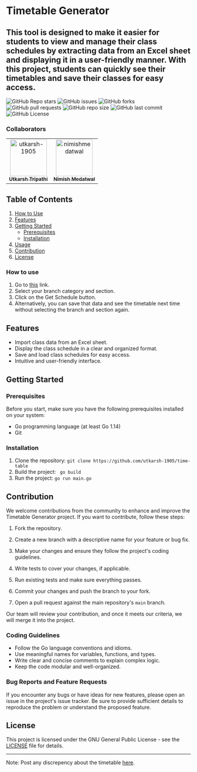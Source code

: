 # Timetable Generator

 This tool is designed to make it easier for students to view and manage their class schedules by extracting data from an Excel sheet and displaying it in a user-friendly manner. With this project, students can quickly see their timetables and save their classes for easy access.
---

![GitHub Repo stars](https://img.shields.io/github/stars/utkarsh-1905/time-table?style=social)
![GitHub issues](https://img.shields.io/github/issues/utkarsh-1905/time-table)
![GitHub forks](https://img.shields.io/github/forks/utkarsh-1905/time-table?style=social)
![GitHub pull requests](https://img.shields.io/github/issues-pr/utkarsh-1905/time-table)
![GitHub repo size](https://img.shields.io/github/repo-size/utkarsh-1905/time-table)
![GitHub last commit](https://img.shields.io/github/last-commit/utkarsh-1905/time-table)
![GitHub License](https://img.shields.io/github/license/utkarsh-1905/time-table)

### Collaborators

<!-- readme: contributors -start -->
<table>
<tr>
    <td align="center">
        <a href="https://github.com/utkarsh-1905">
            <img src="https://avatars.githubusercontent.com/u/83540694?v=4" width="100;" alt="utkarsh-1905"/>
            <br />
            <sub><b>Utkarsh Tripathi</b></sub>
        </a>
    </td>
    <td align="center">
        <a href="https://github.com/nimishmedatwal">
            <img src="https://avatars.githubusercontent.com/u/91622060?v=4" width="100;" alt="nimishmedatwal"/>
            <br />
            <sub><b>Nimish Medatwal</b></sub>
        </a>
    </td></tr>
</table>
<!-- readme: contributors -end -->

## Table of Contents
1. [How to Use](#how-to-use)
1. [Features](#features)
2. [Getting Started](#getting-started)
    - [Prerequisites](#prerequisites)
    - [Installation](#installation)
3. [Usage](#usage)
4. [Contribution](#contribution)
5. [License](#license)

### How to use

1. Go to [this](https://timetable.mlsctiet.com) link.
2. Select your branch category and section.
3. Click on the Get Schedule button.
4. Alternatively, you can save that data and see the timetable next time without selecting the branch and section again.


## Features

- Import class data from an Excel sheet.
- Display the class schedule in a clear and organized format.
- Save and load class schedules for easy access.
- Intuitive and user-friendly interface.

## Getting Started

### Prerequisites

Before you start, make sure you have the following prerequisites installed on your system:

- Go programming language (at least Go 1.14)
- Git

### Installation

1. Clone the repository: ```git clone https://github.com/utkarsh-1905/time-table```
2. Build the project: ``` go build```
3. Run the project: `go run main.go`
## Contribution

We welcome contributions from the community to enhance and improve the Timetable Generator project. If you want to contribute, follow these steps:

1. Fork the repository.

2. Create a new branch with a descriptive name for your feature or bug fix.

3. Make your changes and ensure they follow the project's coding guidelines.

4. Write tests to cover your changes, if applicable.

5. Run existing tests and make sure everything passes.

6. Commit your changes and push the branch to your fork.

7. Open a pull request against the main repository's `main` branch.

Our team will review your contribution, and once it meets our criteria, we will merge it into the project.

### Coding Guidelines

- Follow the Go language conventions and idioms.
- Use meaningful names for variables, functions, and types.
- Write clear and concise comments to explain complex logic.
- Keep the code modular and well-organized.

### Bug Reports and Feature Requests

If you encounter any bugs or have ideas for new features, please open an issue in the project's issue tracker. Be sure to provide sufficient details to reproduce the problem or understand the proposed feature.

## License

This project is licensed under the GNU General Public License - see the [LICENSE](LICENSE) file for details.

---

Note: Post any discrepency about the timetable [here](https://github.com/utkarsh-1905/time-table/discussions/12).
